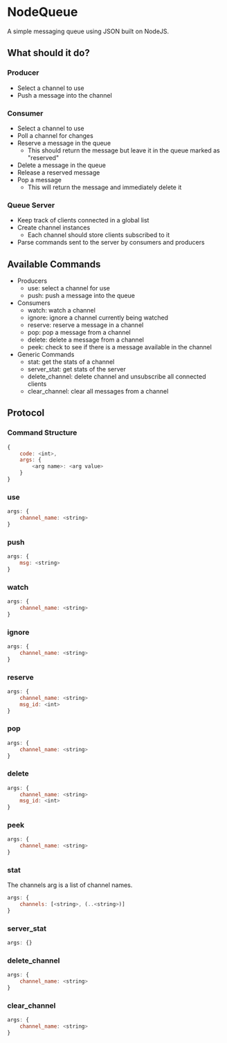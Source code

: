 # NodeQueue

A simple messaging queue using JSON built on NodeJS.

## What should it do?

### Producer

- Select a channel to use
- Push a message into the channel

### Consumer
- Select a channel to use
- Poll a channel for changes
- Reserve a message in the queue
	- This should return the message but leave it in the queue marked as "reserved"
- Delete a message in the queue
- Release a reserved message
- Pop a message
	- This will return the message and immediately delete it
	

### Queue Server
- Keep track of clients connected in a global list
- Create channel instances
	- Each channel should store clients subscribed to it
- Parse commands sent to the server by consumers and producers

## Available Commands

- Producers
	- use: select a channel for use
	- push: push a message into the queue
- Consumers
	- watch: watch a channel
	- ignore: ignore a channel currently being watched
	- reserve: reserve a message in a channel
	- pop: pop a message from a channel
	- delete: delete a message from a channel
	- peek: check to see if there is a message available in the channel
- Generic Commands
	- stat: get the stats of a channel
	- server_stat: get stats of the server
	- delete_channel: delete channel and unsubscribe all connected clients
	- clear_channel: clear all messages from a channel

## Protocol

### Command Structure

```javascript
{
	code: <int>,
	args: {
		<arg name>: <arg value>
	}
}
```

### use 

```javascript 
args: {
	channel_name: <string>
}
```


### push

```javascript
args: {
	msg: <string>
}
```


### watch

```javascript
args: {
	channel_name: <string>
}
```


### ignore

```javascript
args: {
	channel_name: <string>
}
```


### reserve

```javascript
args: {
	channel_name: <string>
	msg_id: <int>
}
```


### pop

```javascript
args: {
	channel_name: <string>
}
```


### delete

```javascript
args: {
	channel_name: <string>
	msg_id: <int>
}
```


### peek

```javascript
args: {
	channel_name: <string>
}
```


### stat

The channels arg is a list of channel names.

```javascript
args: {
	channels: [<string>, (..<string>)]
}
```


### server_stat

```javascript
args: {}
```


### delete_channel

```javascript
args: {
	channel_name: <string>
}
```


### clear_channel

```javascript
args: {
	channel_name: <string>
}
```




